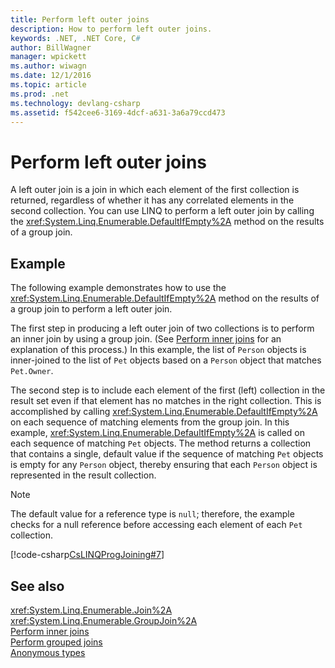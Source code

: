```yaml
---
title: Perform left outer joins
description: How to perform left outer joins.
keywords: .NET, .NET Core, C#
author: BillWagner
manager: wpickett
ms.author: wiwagn
ms.date: 12/1/2016
ms.topic: article
ms.prod: .net
ms.technology: devlang-csharp
ms.assetid: f542cee6-3169-4dcf-a631-3a6a79ccd473
---
```

# Perform left outer joins
A left outer join is a join in which each element of the first collection is returned, regardless of whether it has any correlated elements in the second collection. You can use LINQ to perform a left outer join by calling the <xref:System.Linq.Enumerable.DefaultIfEmpty%2A> method on the results of a group join.  
  
## Example  
 The following example demonstrates how to use the <xref:System.Linq.Enumerable.DefaultIfEmpty%2A> method on the results of a group join to perform a left outer join.  
  
 The first step in producing a left outer join of two collections is to perform an inner join by using a group join. (See [Perform inner joins](perform-inner-joins.md) for an explanation of this process.) In this example, the list of `Person` objects is inner-joined to the list of `Pet` objects based on a `Person` object that matches `Pet.Owner`.  
  
 The second step is to include each element of the first (left) collection in the result set even if that element has no matches in the right collection. This is accomplished by calling <xref:System.Linq.Enumerable.DefaultIfEmpty%2A> on each sequence of matching elements from the group join. In this example, <xref:System.Linq.Enumerable.DefaultIfEmpty%2A> is called on each sequence of matching `Pet` objects. The method returns a collection that contains a single, default value if the sequence of matching `Pet` objects is empty for any `Person` object, thereby ensuring that each `Person` object is represented in the result collection.  
  
> [!NOTE]
>  The default value for a reference type is `null`; therefore, the example checks for a null reference before accessing each element of each `Pet` collection.  
  
 [!code-csharp[CsLINQProgJoining#7](../../../samples/snippets/csharp/concepts/linq/how-to-perform-left-outer-joins_1.cs)]  
 
## See also  
 <xref:System.Linq.Enumerable.Join%2A>  
 <xref:System.Linq.Enumerable.GroupJoin%2A>  
 [Perform inner joins](perform-inner-joins.md)  
 [Perform grouped joins](perform-grouped-joins.md)  
 [Anonymous types](../programming-guide/classes-and-structs/anonymous-types.md)  
 
